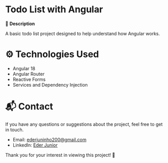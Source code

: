# Todo List with Angular

🚀 **Description**

A basic todo list project designed to help understand how Angular works.

# ⚙️ Technologies Used
- Angular 18
- Angular Router
- Reactive Forms
- Services and Dependency Injection

# 📬 Contact
If you have any questions or suggestions about the project, feel free to get in touch.

- Email: ederjuninho200@gmail.com
- LinkedIn: [Eder Junior](https://www.linkedin.com/in/ederjuniordev/)

Thank you for your interest in viewing this project! 🙌
